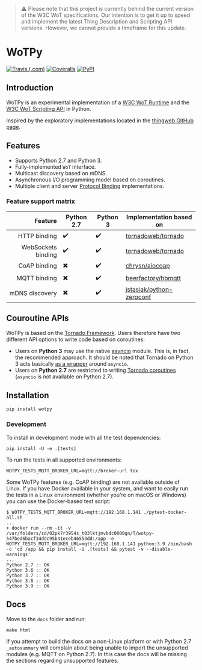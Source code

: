 > :warning: Please note that this project is currently behind the current version of the W3C WoT specifications. Our intention is to get it up to speed and implement the latest Thing Description and Scripting API versions. However, we cannot provide a timeframe for this update.

# WoTPy

[![Travis (.com)](https://img.shields.io/travis/com/agmangas/wot-py)](https://travis-ci.com/agmangas/wot-py) [![Coveralls](https://img.shields.io/coveralls/github/agmangas/wot-py)](https://coveralls.io/github/agmangas/wot-py) [![PyPI](https://img.shields.io/pypi/v/wotpy)](https://pypi.org/project/wotpy/)

## Introduction

WoTPy is an experimental implementation of a [W3C WoT Runtime](https://github.com/w3c/wot-architecture/blob/master/proposals/terminology.md#wot-runtime) and the [W3C WoT Scripting API](https://github.com/w3c/wot-architecture/blob/master/proposals/terminology.md#scripting-api) in Python.

Inspired by the exploratory implementations located in the [thingweb GitHub page](https://github.com/thingweb).

## Features

- Supports Python 2.7 and Python 3.
- Fully-implemented `WoT` interface.
- Multicast discovery based on mDNS.
- Asynchronous I/O programming model based on coroutines.
- Multiple client and server [Protocol Binding](https://github.com/w3c/wot-architecture/blob/master/proposals/terminology.md#protocol-binding) implementations.

### Feature support matrix

|            Feature | Python 2.7               | Python 3           | Implementation based on                                                 |
| -----------------: | ------------------------ | ------------------ | ----------------------------------------------------------------------- |
|       HTTP binding | :heavy_check_mark:       | :heavy_check_mark: | [tornadoweb/tornado](https://github.com/tornadoweb/tornado)             |
| WebSockets binding | :heavy_check_mark:       | :heavy_check_mark: | [tornadoweb/tornado](https://github.com/tornadoweb/tornado)             |
|       CoAP binding | :heavy_multiplication_x: | :heavy_check_mark: | [chrysn/aiocoap](https://github.com/chrysn/aiocoap)                     |
|       MQTT binding | :heavy_multiplication_x: | :heavy_check_mark: | [beerfactory/hbmqtt](https://github.com/beerfactory/hbmqtt)             |
|     mDNS discovery | :heavy_multiplication_x: | :heavy_check_mark: | [jstasiak/python-zeroconf](https://github.com/jstasiak/python-zeroconf) |

## Couroutine APIs

WoTPy is based on the [Tornado Framework](https://www.tornadoweb.org). Users therefore have two different API options to write code based on coroutines:

- Users on **Python 3** may use the native [asyncio](https://docs.python.org/3/library/asyncio.html) module. This is, in fact, the recommended approach. It should be noted that Tornado on Python 3 acts basically [as a wrapper](https://www.tornadoweb.org/en/stable/asyncio.html) around `asyncio`.
- Users on **Python 2.7** are restricted to writing [Tornado coroutines](https://www.tornadoweb.org/en/stable/guide/coroutines.html) (`asyncio` is not available on Python 2.7).

## Installation

```
pip install wotpy
```

### Development

To install in development mode with all the test dependencies:

```
pip install -U -e .[tests]
```

To run the tests in all supported environments:

```
WOTPY_TESTS_MQTT_BROKER_URL=mqtt://broker-url tox
```

Some WoTPy features (e.g. CoAP binding) are not available outside of Linux. If you have Docker available in your system, and want to easily run the tests in a Linux environment (whether you're on macOS or Windows) you can use the Docker-based test script:

```
$ WOTPY_TESTS_MQTT_BROKER_URL=mqtt://192.168.1.141 ./pytest-docker-all.sh
...
+ docker run --rm -it -v /var/folders/zd/02pk7r3954s_t03lktjmvbdc0000gn/T/wotpy-547bed6bacf34ddc95b41eceb46553dd:/app -e WOTPY_TESTS_MQTT_BROKER_URL=mqtt://192.168.1.141 python:3.9 /bin/bash -c 'cd /app && pip install -U .[tests] && pytest -v --disable-warnings'
...
Python 2.7 :: OK
Python 3.6 :: OK
Python 3.7 :: OK
Python 3.8 :: OK
Python 3.9 :: OK
```

## Docs

Move to the `docs` folder and run:

```
make html
```

If you attempt to build the docs on a non-Linux platform or with Python 2.7 `_autosummary` will complain about being unable to import the unsupported modules (e.g. MQTT on Python 2.7). In this case the docs will be missing the sections regarding unsupported features.
